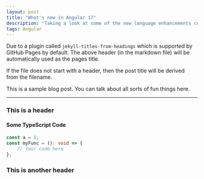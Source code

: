```yaml
---
layout: post
title: "What's new in Angular 17"
description: "Taking a look at some of the new language enhancements coming in SQL Server 2022"
tags: Angular
---
```



Due to a plugin called `jekyll-titles-from-headings` which is supported by GitHub Pages by default. The above header (in the markdown file) will be automatically used as the pages title.

If the file does not start with a header, then the post title will be derived from the filename.

This is a sample blog post. You can talk about all sorts of fun things here.

---

### This is a header

#### Some TypeScript Code

```typescript
const a = 1;
const myFunc = (): void => {
    // Your code here
};
```

### This is another header